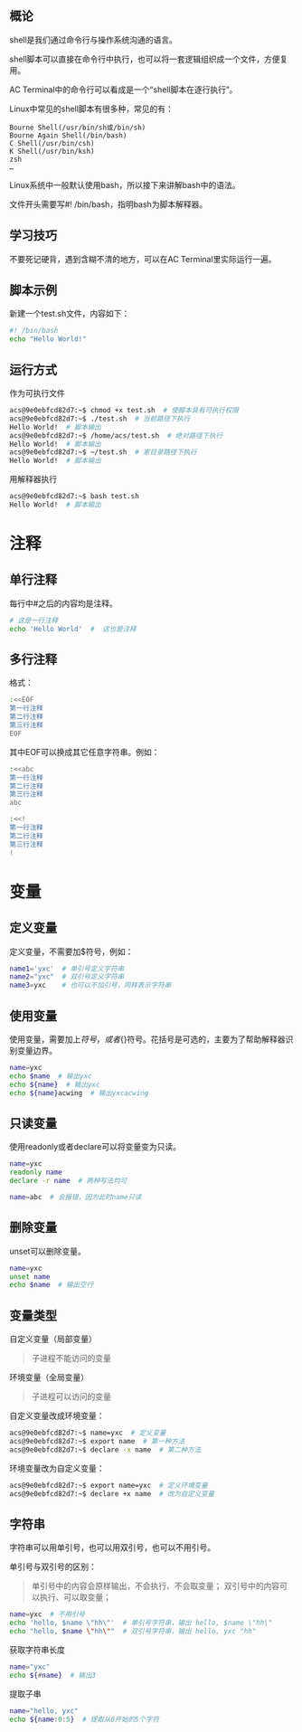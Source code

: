 ## 概论

shell是我们通过命令行与操作系统沟通的语言。

shell脚本可以直接在命令行中执行，也可以将一套逻辑组织成一个文件，方便复用。

AC Terminal中的命令行可以看成是一个“shell脚本在逐行执行”。

Linux中常见的shell脚本有很多种，常见的有：

```text
Bourne Shell(/usr/bin/sh或/bin/sh)
Bourne Again Shell(/bin/bash)
C Shell(/usr/bin/csh)
K Shell(/usr/bin/ksh)
zsh
…
```

Linux系统中一般默认使用bash，所以接下来讲解bash中的语法。

文件开头需要写#! /bin/bash，指明bash为脚本解释器。

## 学习技巧

不要死记硬背，遇到含糊不清的地方，可以在AC Terminal里实际运行一遍。

## 脚本示例

新建一个test.sh文件，内容如下：

```bash
#! /bin/bash
echo "Hello World!"
```

## 运行方式

作为可执行文件

```bash
acs@9e0ebfcd82d7:~$ chmod +x test.sh  # 使脚本具有可执行权限
acs@9e0ebfcd82d7:~$ ./test.sh  # 当前路径下执行
Hello World!  # 脚本输出
acs@9e0ebfcd82d7:~$ /home/acs/test.sh  # 绝对路径下执行
Hello World!  # 脚本输出
acs@9e0ebfcd82d7:~$ ~/test.sh  # 家目录路径下执行
Hello World!  # 脚本输出
```

用解释器执行

```bash
acs@9e0ebfcd82d7:~$ bash test.sh
Hello World!  # 脚本输出
```

# 注释

## 单行注释

每行中#之后的内容均是注释。

```bash
# 这是一行注释
echo 'Hello World'  #  这也是注释
```

## 多行注释

格式：

```bash
:<<EOF
第一行注释
第二行注释
第三行注释
EOF
```

其中EOF可以换成其它任意字符串。例如：

```bash
:<<abc
第一行注释
第二行注释
第三行注释
abc

:<<!
第一行注释
第二行注释
第三行注释
!
```

# 变量

## 定义变量

定义变量，不需要加$符号，例如：

```bash
name1='yxc'  # 单引号定义字符串
name2="yxc"  # 双引号定义字符串
name3=yxc    # 也可以不加引号，同样表示字符串
```

## 使用变量

使用变量，需要加上$符号，或者${}符号。花括号是可选的，主要为了帮助解释器识别变量边界。

```bash
name=yxc
echo $name  # 输出yxc
echo ${name}  # 输出yxc
echo ${name}acwing  # 输出yxcacwing
```

## 只读变量

使用readonly或者declare可以将变量变为只读。

```bash
name=yxc
readonly name
declare -r name  # 两种写法均可

name=abc  # 会报错，因为此时name只读
```

## 删除变量

unset可以删除变量。

```bash
name=yxc
unset name
echo $name  # 输出空行
```

## 变量类型

自定义变量（局部变量）

>子进程不能访问的变量

环境变量（全局变量）

>子进程可以访问的变量

自定义变量改成环境变量：

```bash
acs@9e0ebfcd82d7:~$ name=yxc  # 定义变量
acs@9e0ebfcd82d7:~$ export name  # 第一种方法
acs@9e0ebfcd82d7:~$ declare -x name  # 第二种方法
```

环境变量改为自定义变量：

```bash
acs@9e0ebfcd82d7:~$ export name=yxc  # 定义环境变量
acs@9e0ebfcd82d7:~$ declare +x name  # 改为自定义变量
```

## 字符串

字符串可以用单引号，也可以用双引号，也可以不用引号。

单引号与双引号的区别：

>单引号中的内容会原样输出，不会执行、不会取变量；
>双引号中的内容可以执行、可以取变量；

```bash
name=yxc  # 不用引号
echo 'hello, $name \"hh\"'  # 单引号字符串，输出 hello, $name \"hh\"
echo "hello, $name \"hh\""  # 双引号字符串，输出 hello, yxc "hh"
```

获取字符串长度

```bash
name="yxc"
echo ${#name}  # 输出3
```

提取子串

```bash
name="hello, yxc"
echo ${name:0:5}  # 提取从0开始的5个字符
```